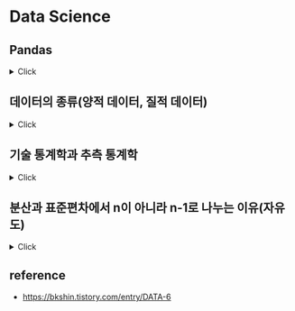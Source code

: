 # Data Science

## Pandas

<details>
<summary>Click</summary>

#### 

```python
import pandas as pd

df = pd.read_csv("")

# Remove duplicated elements
df.duplicated().sum()

# Fix the typo
df.rename(columns={"Handcap": "Handicap"}, inplace=True)

# Change the data type
df.AppointmentDay = pd.to_datetime(df.AppointmentDay).dt.date
df.ScheduledDay = pd.to_datetime(df.ScheduledDay).dt.date

# 'No-show'를 'Show'로 바꾸겠습니다. 또한 Yes는 0, No는 1로 데이터
df.rename(columns={"No-show": "Show"}, inplace=True)
df.replace({'Show': {'No': 1, 'Yes': 0}}, inplace = True)

# Modify nonsense values -> 음수 불허
df[df['PeriodBetween'] < 0] = 0

# Segment PeriodBetween values into bins
bins = pd.IntervalIndex.from_tuples([(-1, 1), (1, 5), (5, 10), (10, 200)])
labels=["rightNow", "fewDaysAgo", "severalDaysAgo", "longAgo"]
df['PeriodBetween'] = pd.cut(df['PeriodBetween'], bins=bins, labels=labels)
```
</details>

## 데이터의 종류(양적 데이터, 질적 데이터)

<details>
<summary>Click</summary>

<table>

<tr>
    <td colspan="2">양적 데이터 (Quantitative, Numeric)<br>: 수학 연산을 할 수 있는 수치 값</td>
    <td colspan="2">질적 데이터 (Qualitative, Categorical)<br>:범주로 나누어지는 값</td>
</tr>

<tr>
    <td> 연속형 (Continuos) </td>
    <td>ex) 키, 나이, 수입</td>
    <td> 순서형 (Ordinal) </td>
    <td> Grade, 순위(랭킹) </td>
</tr>

<tr>
    <td> 이산형 (Discrete) </td>
    <td>ex) 사과의 갯수, 책의 페이지 수 </td>
    <td> 명목형 (Nominal) </td>
    <td> 성별, 뷔페의 음식 메뉴, 우편 번호 </td>
</tr>

</table>            

</details>

## 기술 통계학과 추측 통계학

<details>
<summary>Click</summary>

### 통계학의 구분

- 기술 통계학(Descriptive Statistics)과 추측 통계학(Inferential Statistics)으로 구분
- 기술 통계 : 현재 가지고 있는 데이터를 기반
- 추측 통계 : 현재 가지고 있는 데이터로부터 더 큰 집단의 특징을 추측(확률론)

### 기술 통계학

정량적(Quantative) 데이터를 기술하는 4가지 방법

- 대표값(Center) : 평균(Mean), 중앙값(Median), 최빈값(Mode)
- 흩어짐 정도(Spread) : 범위(Range), 사분위 간 범위(Interquatile Range, IQR), 분산(Variance), 표준편차(Standard Deviation)
- 분포 형태(Shape of distribution) : Symmetric (주로 정규분포), Right-skewed, Left-skewed
- 극단치(Outliers)

### 추측 통계학

- 모집단(Population) : 관심 있는 대상 모두의 수치적 자료
- 모수(Parameter) : 모집단의 특징을 나타내는 양적인 측도
- 표본(Sample): 모집단으로부터 뽑은 부분집합
- 통계량(Statisctic): 표본의 특성을 나타내는 양적인 측도
- 표본의 통계량 -> 모집단의 모수를 추론

</details>


## 분산과 표준편차에서 n이 아니라 n-1로 나누는 이유(자유도)

<details>
<summary>Click</summary>

### 자유도(Degree of freedom)

- 평균 = (x1 + x2 + x3 + ... + x(n-1) + x(n)) / n
- 마지막은 정해져있기 때문에 n-1로 나누어야 한다

### 분산과 표준편차를 구할 때 n이 아닌 n-1로 나누는 이유는?

- 표본 분산은 모 분산보다 작은 경향
- 모 분산보다 작아지려는 경향을 가진 표본 분산을 보존
- n으로 나눈 표본 분산보다 n-1로 나눈 표본 분산 값이 더 클 것

</details>


## reference

- https://bkshin.tistory.com/entry/DATA-6